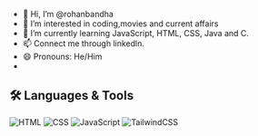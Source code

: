 - 👋 Hi, I’m @rohanbandha
- 👀 I’m interested in coding,movies and current affairs
- 🌱 I’m currently learning JavaScript, HTML, CSS, Java and C.
- 📫 Connect me through linkedln.
- 😄 Pronouns: He/Him
- 
## 🛠️ Languages & Tools
![HTML](https://img.shields.io/badge/-HTML5-E34F26?style=flat&logo=html5&logoColor=white)
![CSS](https://img.shields.io/badge/-CSS3-1572B6?style=flat&logo=css3)
![JavaScript](https://img.shields.io/badge/-JavaScript-F7DF1E?style=flat&logo=javascript&logoColor=black)
![TailwindCSS](https://img.shields.io/badge/-TailwindCSS-38B2AC?style=flat&logo=tailwind-css)

<!---
rohanbandha/rohanbandha is a ✨ special ✨ repository because its `README.md` (this file) appears on your GitHub profile.
You can click the Preview link to take a look at your changes.
--->
